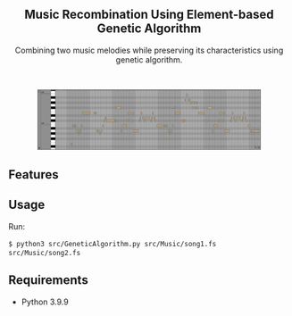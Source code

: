<div align="center">

  <h2 align="center">Music Recombination Using Element-based Genetic Algorithm</h2>

  <p align="center">
    Combining two music melodies while preserving its characteristics using genetic algorithm.
  </p>
</div>
<br />

<p align="middle">
  <img src="./pic/result_midi_screenshot.png" width="400" />
</p>
<!-- [![result_demo](https://img.youtube.com/vi/YOUTUBE_VIDEO_ID_HERE/0.jpg)](https://www.youtube.com/watch?v=YOUTUBE_VIDEO_ID_HERE) -->

## Features


## Usage
Run:
```console
$ python3 src/GeneticAlgorithm.py src/Music/song1.fs src/Music/song2.fs
```
## Requirements
* Python 3.9.9